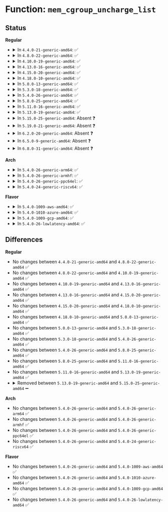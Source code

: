 # Function: <code>mem_cgroup_uncharge_list</code>

## Status
<b>Regular</b>
<ul>
<li>
<details>
<summary>In <code>4.4.0-21-generic-amd64</code>: ✅</summary>

```c
void mem_cgroup_uncharge_list(struct list_head * page_list)
```

```json
{
  "name": "mem_cgroup_uncharge_list",
  "collision_type": "Unique Global",
  "inline_type": "No",
  "funcs": [
    {
      "addr": 18446744071580943184,
      "name": "mem_cgroup_uncharge_list",
      "external": true,
      "loc": "mm/memcontrol.c:5535",
      "file": "mm/memcontrol.c",
      "inline": "seen, unknown",
      "caller_inline": [],
      "caller_func": [
        "mm/swap.c:release_pages",
        "mm/vmscan.c:shrink_page_list",
        "mm/vmscan.c:shrink_inactive_list",
        "mm/vmscan.c:shrink_active_list"
      ]
    }
  ],
  "symbols": [
    {
      "addr": 18446744071580943184,
      "name": "mem_cgroup_uncharge_list",
      "section": ".text",
      "bind": "STB_GLOBAL",
      "size": 27
    }
  ]
}
```
</details>
</li>
<li>
<details>
<summary>In <code>4.8.0-22-generic-amd64</code>: ✅</summary>

```c
void mem_cgroup_uncharge_list(struct list_head * page_list)
```

```json
{
  "name": "mem_cgroup_uncharge_list",
  "collision_type": "Unique Global",
  "inline_type": "No",
  "funcs": [
    {
      "addr": 18446744071581090048,
      "name": "mem_cgroup_uncharge_list",
      "external": true,
      "loc": "mm/memcontrol.c:5613",
      "file": "mm/memcontrol.c",
      "inline": "seen, unknown",
      "caller_inline": [],
      "caller_func": [
        "mm/swap.c:release_pages",
        "mm/vmscan.c:shrink_active_list",
        "mm/vmscan.c:shrink_inactive_list",
        "mm/vmscan.c:shrink_page_list"
      ]
    }
  ],
  "symbols": [
    {
      "addr": 18446744071581090048,
      "name": "mem_cgroup_uncharge_list",
      "section": ".text",
      "bind": "STB_GLOBAL",
      "size": 30
    }
  ]
}
```
</details>
</li>
<li>
<details>
<summary>In <code>4.10.0-19-generic-amd64</code>: ✅</summary>

```c
void mem_cgroup_uncharge_list(struct list_head * page_list)
```

```json
{
  "name": "mem_cgroup_uncharge_list",
  "collision_type": "Unique Global",
  "inline_type": "No",
  "funcs": [
    {
      "addr": 18446744071581165056,
      "name": "mem_cgroup_uncharge_list",
      "external": true,
      "loc": "mm/memcontrol.c:5598",
      "file": "mm/memcontrol.c",
      "inline": "seen, unknown",
      "caller_inline": [],
      "caller_func": [
        "mm/swap.c:release_pages",
        "mm/vmscan.c:shrink_active_list",
        "mm/vmscan.c:shrink_inactive_list",
        "mm/vmscan.c:shrink_page_list"
      ]
    }
  ],
  "symbols": [
    {
      "addr": 18446744071581165056,
      "name": "mem_cgroup_uncharge_list",
      "section": ".text",
      "bind": "STB_GLOBAL",
      "size": 30
    }
  ]
}
```
</details>
</li>
<li>
<details>
<summary>In <code>4.13.0-16-generic-amd64</code>: ✅</summary>

```c
void mem_cgroup_uncharge_list(struct list_head * page_list)
```

```json
{
  "name": "mem_cgroup_uncharge_list",
  "collision_type": "Unique Global",
  "inline_type": "No",
  "funcs": [
    {
      "addr": 18446744071581212848,
      "name": "mem_cgroup_uncharge_list",
      "external": true,
      "loc": "mm/memcontrol.c:5660",
      "file": "mm/memcontrol.c",
      "inline": "seen, unknown",
      "caller_inline": [],
      "caller_func": [
        "mm/swap.c:release_pages",
        "mm/vmscan.c:shrink_active_list",
        "mm/vmscan.c:shrink_inactive_list",
        "mm/vmscan.c:shrink_page_list"
      ]
    }
  ],
  "symbols": [
    {
      "addr": 18446744071581212848,
      "name": "mem_cgroup_uncharge_list",
      "section": ".text",
      "bind": "STB_GLOBAL",
      "size": 31
    }
  ]
}
```
</details>
</li>
<li>
<details>
<summary>In <code>4.15.0-20-generic-amd64</code>: ✅</summary>

```c
void mem_cgroup_uncharge_list(struct list_head * page_list)
```

```json
{
  "name": "mem_cgroup_uncharge_list",
  "collision_type": "Unique Global",
  "inline_type": "No",
  "funcs": [
    {
      "addr": 18446744071581343280,
      "name": "mem_cgroup_uncharge_list",
      "external": true,
      "loc": "mm/memcontrol.c:5760",
      "file": "mm/memcontrol.c",
      "inline": "seen, unknown",
      "caller_inline": [],
      "caller_func": [
        "mm/swap.c:release_pages",
        "mm/vmscan.c:shrink_active_list",
        "mm/vmscan.c:shrink_inactive_list",
        "mm/vmscan.c:shrink_page_list"
      ]
    }
  ],
  "symbols": [
    {
      "addr": 18446744071581343280,
      "name": "mem_cgroup_uncharge_list",
      "section": ".text",
      "bind": "STB_GLOBAL",
      "size": 136
    }
  ]
}
```
</details>
</li>
<li>
<details>
<summary>In <code>4.18.0-10-generic-amd64</code>: ✅</summary>

```c
void mem_cgroup_uncharge_list(struct list_head * page_list)
```

```json
{
  "name": "mem_cgroup_uncharge_list",
  "collision_type": "Unique Global",
  "inline_type": "No",
  "funcs": [
    {
      "addr": 18446744071581490752,
      "name": "mem_cgroup_uncharge_list",
      "external": true,
      "loc": "mm/memcontrol.c:5828",
      "file": "mm/memcontrol.c",
      "inline": "seen, unknown",
      "caller_inline": [],
      "caller_func": [
        "mm/swap.c:release_pages",
        "mm/vmscan.c:shrink_active_list",
        "mm/vmscan.c:shrink_inactive_list",
        "mm/vmscan.c:shrink_page_list"
      ]
    }
  ],
  "symbols": [
    {
      "addr": 18446744071581490752,
      "name": "mem_cgroup_uncharge_list",
      "section": ".text",
      "bind": "STB_GLOBAL",
      "size": 136
    }
  ]
}
```
</details>
</li>
<li>
<details>
<summary>In <code>5.0.0-13-generic-amd64</code>: ✅</summary>

```c
void mem_cgroup_uncharge_list(struct list_head * page_list)
```

```json
{
  "name": "mem_cgroup_uncharge_list",
  "collision_type": "Unique Global",
  "inline_type": "No",
  "funcs": [
    {
      "addr": 18446744071581576608,
      "name": "mem_cgroup_uncharge_list",
      "external": true,
      "loc": "mm/memcontrol.c:6159",
      "file": "mm/memcontrol.c",
      "inline": "seen, unknown",
      "caller_inline": [],
      "caller_func": [
        "mm/swap.c:release_pages",
        "mm/vmscan.c:shrink_active_list",
        "mm/vmscan.c:shrink_inactive_list",
        "mm/vmscan.c:shrink_page_list"
      ]
    }
  ],
  "symbols": [
    {
      "addr": 18446744071581576608,
      "name": "mem_cgroup_uncharge_list",
      "section": ".text",
      "bind": "STB_GLOBAL",
      "size": 136
    }
  ]
}
```
</details>
</li>
<li>
<details>
<summary>In <code>5.3.0-18-generic-amd64</code>: ✅</summary>

```c
void mem_cgroup_uncharge_list(struct list_head * page_list)
```

```json
{
  "name": "mem_cgroup_uncharge_list",
  "collision_type": "Unique Global",
  "inline_type": "No",
  "funcs": [
    {
      "addr": 18446744071581687888,
      "name": "mem_cgroup_uncharge_list",
      "external": true,
      "loc": "mm/memcontrol.c:6451",
      "file": "mm/memcontrol.c",
      "inline": "seen, unknown",
      "caller_inline": [],
      "caller_func": [
        "mm/swap.c:release_pages",
        "mm/vmscan.c:shrink_active_list",
        "mm/vmscan.c:shrink_inactive_list",
        "mm/vmscan.c:shrink_page_list"
      ]
    }
  ],
  "symbols": [
    {
      "addr": 18446744071581687888,
      "name": "mem_cgroup_uncharge_list",
      "section": ".text",
      "bind": "STB_GLOBAL",
      "size": 137
    }
  ]
}
```
</details>
</li>
<li>
<details>
<summary>In <code>5.4.0-26-generic-amd64</code>: ✅</summary>

```c
void mem_cgroup_uncharge_list(struct list_head * page_list)
```

```json
{
  "name": "mem_cgroup_uncharge_list",
  "collision_type": "Unique Global",
  "inline_type": "No",
  "funcs": [
    {
      "addr": 18446744071581761344,
      "name": "mem_cgroup_uncharge_list",
      "external": true,
      "loc": "mm/memcontrol.c:6791",
      "file": "mm/memcontrol.c",
      "inline": "seen, unknown",
      "caller_inline": [],
      "caller_func": [
        "mm/swap.c:release_pages",
        "mm/vmscan.c:shrink_active_list",
        "mm/vmscan.c:shrink_inactive_list",
        "mm/vmscan.c:shrink_page_list"
      ]
    }
  ],
  "symbols": [
    {
      "addr": 18446744071581761344,
      "name": "mem_cgroup_uncharge_list",
      "section": ".text",
      "bind": "STB_GLOBAL",
      "size": 137
    }
  ]
}
```
</details>
</li>
<li>
<details>
<summary>In <code>5.8.0-25-generic-amd64</code>: ✅</summary>

```c
void mem_cgroup_uncharge_list(struct list_head * page_list)
```

```json
{
  "name": "mem_cgroup_uncharge_list",
  "collision_type": "Unique Global",
  "inline_type": "No",
  "funcs": [
    {
      "addr": 18446744071581980640,
      "name": "mem_cgroup_uncharge_list",
      "external": true,
      "loc": "mm/memcontrol.c:6651",
      "file": "mm/memcontrol.c",
      "inline": "seen, unknown",
      "caller_inline": [],
      "caller_func": [
        "mm/swap.c:release_pages",
        "mm/vmscan.c:shrink_active_list",
        "mm/vmscan.c:shrink_inactive_list",
        "mm/vmscan.c:shrink_page_list"
      ]
    }
  ],
  "symbols": [
    {
      "addr": 18446744071581980640,
      "name": "mem_cgroup_uncharge_list",
      "section": ".text",
      "bind": "STB_GLOBAL",
      "size": 156
    }
  ]
}
```
</details>
</li>
<li>
<details>
<summary>In <code>5.11.0-16-generic-amd64</code>: ✅</summary>

```c
void mem_cgroup_uncharge_list(struct list_head * page_list)
```

```json
{
  "name": "mem_cgroup_uncharge_list",
  "collision_type": "Unique Global",
  "inline_type": "No",
  "funcs": [
    {
      "addr": 18446744071582030848,
      "name": "mem_cgroup_uncharge_list",
      "external": true,
      "loc": "mm/memcontrol.c:6911",
      "file": "mm/memcontrol.c",
      "inline": "seen, unknown",
      "caller_inline": [],
      "caller_func": [
        "mm/swap.c:release_pages",
        "mm/vmscan.c:shrink_active_list",
        "mm/vmscan.c:shrink_inactive_list",
        "mm/vmscan.c:shrink_page_list"
      ]
    }
  ],
  "symbols": [
    {
      "addr": 18446744071582030848,
      "name": "mem_cgroup_uncharge_list",
      "section": ".text",
      "bind": "STB_GLOBAL",
      "size": 156
    }
  ]
}
```
</details>
</li>
<li>
<details>
<summary>In <code>5.13.0-19-generic-amd64</code>: ✅</summary>

```c
void mem_cgroup_uncharge_list(struct list_head * page_list)
```

```json
{
  "name": "mem_cgroup_uncharge_list",
  "collision_type": "Unique Global",
  "inline_type": "No",
  "funcs": [
    {
      "addr": 18446744071582057520,
      "name": "mem_cgroup_uncharge_list",
      "external": true,
      "loc": "mm/memcontrol.c:6766",
      "file": "mm/memcontrol.c",
      "inline": "seen, unknown",
      "caller_inline": [],
      "caller_func": [
        "mm/swap.c:release_pages",
        "mm/vmscan.c:shrink_active_list",
        "mm/vmscan.c:shrink_inactive_list",
        "mm/vmscan.c:shrink_page_list"
      ]
    }
  ],
  "symbols": [
    {
      "addr": 18446744071582057520,
      "name": "mem_cgroup_uncharge_list",
      "section": ".text",
      "bind": "STB_GLOBAL",
      "size": 161
    }
  ]
}
```
</details>
</li>
<li>
<details>
<summary>In <code>5.15.0-25-generic-amd64</code>: Absent ❓</summary>

```json
{
  "name": "mem_cgroup_uncharge_list",
  "collision_type": "Static Duplication",
  "inline_type": "Full",
  "funcs": [
    {
      "addr": 18446744071581644203,
      "name": "mem_cgroup_uncharge_list",
      "external": false,
      "loc": "include/linux/memcontrol.h:711",
      "file": "mm/swap.c",
      "inline": "declared, inlined",
      "caller_inline": [
        "mm/swap.c:release_pages"
      ],
      "caller_func": []
    },
    {
      "addr": 18446744071581687150,
      "name": "mem_cgroup_uncharge_list",
      "external": false,
      "loc": "include/linux/memcontrol.h:711",
      "file": "mm/vmscan.c",
      "inline": "declared, inlined",
      "caller_inline": [
        "mm/vmscan.c:shrink_active_list",
        "mm/vmscan.c:shrink_inactive_list",
        "mm/vmscan.c:shrink_page_list"
      ],
      "caller_func": []
    }
  ],
  "symbols": []
}
```
</details>
</li>
<li>
<details>
<summary>In <code>5.19.0-21-generic-amd64</code>: Absent ❓</summary>

```json
{
  "name": "mem_cgroup_uncharge_list",
  "collision_type": "Static Duplication",
  "inline_type": "Full",
  "funcs": [
    {
      "addr": 18446744071582012258,
      "name": "mem_cgroup_uncharge_list",
      "external": false,
      "loc": "include/linux/memcontrol.h:712",
      "file": "mm/swap.c",
      "inline": "declared, inlined",
      "caller_inline": [
        "mm/swap.c:release_pages"
      ],
      "caller_func": []
    },
    {
      "addr": 18446744071582052320,
      "name": "mem_cgroup_uncharge_list",
      "external": false,
      "loc": "include/linux/memcontrol.h:712",
      "file": "mm/vmscan.c",
      "inline": "declared, inlined",
      "caller_inline": [
        "mm/vmscan.c:shrink_active_list",
        "mm/vmscan.c:shrink_inactive_list",
        "mm/vmscan.c:shrink_page_list"
      ],
      "caller_func": []
    }
  ],
  "symbols": []
}
```
</details>
</li>
<li>
<details>
<summary>In <code>6.2.0-20-generic-amd64</code>: Absent ❓</summary>

```json
{
  "name": "mem_cgroup_uncharge_list",
  "collision_type": "Static Duplication",
  "inline_type": "Full",
  "funcs": [
    {
      "addr": 18446744071582447022,
      "name": "mem_cgroup_uncharge_list",
      "external": false,
      "loc": "include/linux/memcontrol.h:694",
      "file": "mm/swap.c",
      "inline": "declared, inlined",
      "caller_inline": [
        "mm/swap.c:release_pages"
      ],
      "caller_func": []
    },
    {
      "addr": 18446744071582520120,
      "name": "mem_cgroup_uncharge_list",
      "external": false,
      "loc": "include/linux/memcontrol.h:694",
      "file": "mm/vmscan.c",
      "inline": "declared, inlined",
      "caller_inline": [
        "mm/vmscan.c:evict_folios",
        "mm/vmscan.c:shrink_active_list",
        "mm/vmscan.c:shrink_inactive_list",
        "mm/vmscan.c:shrink_folio_list"
      ],
      "caller_func": []
    }
  ],
  "symbols": []
}
```
</details>
</li>
<li>
<details>
<summary>In <code>6.5.0-9-generic-amd64</code>: Absent ❓</summary>

```json
{
  "name": "mem_cgroup_uncharge_list",
  "collision_type": "Static Duplication",
  "inline_type": "Full",
  "funcs": [
    {
      "addr": 18446744071582652110,
      "name": "mem_cgroup_uncharge_list",
      "external": false,
      "loc": "include/linux/memcontrol.h:707",
      "file": "mm/swap.c",
      "inline": "declared, inlined",
      "caller_inline": [
        "mm/swap.c:release_pages"
      ],
      "caller_func": []
    },
    {
      "addr": 18446744071582721772,
      "name": "mem_cgroup_uncharge_list",
      "external": false,
      "loc": "include/linux/memcontrol.h:707",
      "file": "mm/vmscan.c",
      "inline": "declared, inlined",
      "caller_inline": [
        "mm/vmscan.c:evict_folios",
        "mm/vmscan.c:shrink_active_list",
        "mm/vmscan.c:shrink_inactive_list",
        "mm/vmscan.c:shrink_folio_list"
      ],
      "caller_func": []
    }
  ],
  "symbols": []
}
```
</details>
</li>
<li>
<details>
<summary>In <code>6.8.0-31-generic-amd64</code>: Absent ❓</summary>

```json
{
  "name": "mem_cgroup_uncharge_list",
  "collision_type": "Static Duplication",
  "inline_type": "Full",
  "funcs": [
    {
      "addr": 18446744071582823246,
      "name": "mem_cgroup_uncharge_list",
      "external": false,
      "loc": "include/linux/memcontrol.h:716",
      "file": "mm/swap.c",
      "inline": "declared, inlined",
      "caller_inline": [
        "mm/swap.c:release_pages"
      ],
      "caller_func": []
    },
    {
      "addr": 18446744071582891133,
      "name": "mem_cgroup_uncharge_list",
      "external": false,
      "loc": "include/linux/memcontrol.h:716",
      "file": "mm/vmscan.c",
      "inline": "declared, inlined",
      "caller_inline": [
        "mm/vmscan.c:evict_folios",
        "mm/vmscan.c:shrink_active_list",
        "mm/vmscan.c:shrink_inactive_list",
        "mm/vmscan.c:shrink_folio_list"
      ],
      "caller_func": []
    }
  ],
  "symbols": []
}
```
</details>
</li>
</ul>
<b>Arch</b>
<ul>
<li>
<details>
<summary>In <code>5.4.0-26-generic-arm64</code>: ✅</summary>

```c
void mem_cgroup_uncharge_list(struct list_head * page_list)
```

```json
{
  "name": "mem_cgroup_uncharge_list",
  "collision_type": "Unique Global",
  "inline_type": "No",
  "funcs": [
    {
      "addr": 18446603336493215320,
      "name": "mem_cgroup_uncharge_list",
      "external": true,
      "loc": "mm/memcontrol.c:6791",
      "file": "mm/memcontrol.c",
      "inline": "seen, unknown",
      "caller_inline": [],
      "caller_func": [
        "mm/swap.c:release_pages",
        "mm/vmscan.c:shrink_active_list",
        "mm/vmscan.c:shrink_inactive_list",
        "mm/vmscan.c:shrink_page_list"
      ]
    }
  ],
  "symbols": [
    {
      "addr": 18446603336493215320,
      "name": "mem_cgroup_uncharge_list",
      "section": ".text",
      "bind": "STB_GLOBAL",
      "size": 176
    }
  ]
}
```
</details>
</li>
<li>
<details>
<summary>In <code>5.4.0-26-generic-armhf</code>: ✅</summary>

```c
void mem_cgroup_uncharge_list(struct list_head * page_list)
```

```json
{
  "name": "mem_cgroup_uncharge_list",
  "collision_type": "Unique Global",
  "inline_type": "No",
  "funcs": [
    {
      "addr": 3226846376,
      "name": "mem_cgroup_uncharge_list",
      "external": true,
      "loc": "mm/memcontrol.c:6791",
      "file": "mm/memcontrol.c",
      "inline": "seen, unknown",
      "caller_inline": [],
      "caller_func": [
        "mm/swap.c:release_pages",
        "mm/vmscan.c:shrink_active_list",
        "mm/vmscan.c:shrink_inactive_list",
        "mm/vmscan.c:shrink_page_list"
      ]
    }
  ],
  "symbols": [
    {
      "addr": 3226846376,
      "name": "mem_cgroup_uncharge_list",
      "section": ".text",
      "bind": "STB_GLOBAL",
      "size": 180
    }
  ]
}
```
</details>
</li>
<li>
<details>
<summary>In <code>5.4.0-26-generic-ppc64el</code>: ✅</summary>

```c
void mem_cgroup_uncharge_list(struct list_head * page_list)
```

```json
{
  "name": "mem_cgroup_uncharge_list",
  "collision_type": "Unique Global",
  "inline_type": "No",
  "funcs": [
    {
      "addr": 13835058055286727760,
      "name": "mem_cgroup_uncharge_list",
      "external": true,
      "loc": "mm/memcontrol.c:6791",
      "file": "mm/memcontrol.c",
      "inline": "seen, unknown",
      "caller_inline": [],
      "caller_func": [
        "mm/swap.c:release_pages",
        "mm/vmscan.c:shrink_active_list",
        "mm/vmscan.c:shrink_inactive_list",
        "mm/vmscan.c:shrink_page_list"
      ]
    }
  ],
  "symbols": [
    {
      "addr": 13835058055286727760,
      "name": "mem_cgroup_uncharge_list",
      "section": ".text",
      "bind": "STB_GLOBAL",
      "size": 268
    }
  ]
}
```
</details>
</li>
<li>
<details>
<summary>In <code>5.4.0-24-generic-riscv64</code>: ✅</summary>

```c
void mem_cgroup_uncharge_list(struct list_head * page_list)
```

```json
{
  "name": "mem_cgroup_uncharge_list",
  "collision_type": "Unique Global",
  "inline_type": "No",
  "funcs": [
    {
      "addr": 18446743936272991698,
      "name": "mem_cgroup_uncharge_list",
      "external": true,
      "loc": "mm/memcontrol.c:6791",
      "file": "mm/memcontrol.c",
      "inline": "seen, unknown",
      "caller_inline": [],
      "caller_func": [
        "mm/swap.c:release_pages",
        "mm/vmscan.c:shrink_active_list",
        "mm/vmscan.c:shrink_inactive_list",
        "mm/vmscan.c:shrink_page_list"
      ]
    }
  ],
  "symbols": [
    {
      "addr": 18446743936272991698,
      "name": "mem_cgroup_uncharge_list",
      "section": ".text",
      "bind": "STB_GLOBAL",
      "size": 132
    }
  ]
}
```
</details>
</li>
</ul>
<b>Flavor</b>
<ul>
<li>
<details>
<summary>In <code>5.4.0-1009-aws-amd64</code>: ✅</summary>

```c
void mem_cgroup_uncharge_list(struct list_head * page_list)
```

```json
{
  "name": "mem_cgroup_uncharge_list",
  "collision_type": "Unique Global",
  "inline_type": "No",
  "funcs": [
    {
      "addr": 18446744071581730080,
      "name": "mem_cgroup_uncharge_list",
      "external": true,
      "loc": "mm/memcontrol.c:6791",
      "file": "mm/memcontrol.c",
      "inline": "seen, unknown",
      "caller_inline": [],
      "caller_func": [
        "mm/swap.c:release_pages",
        "mm/vmscan.c:shrink_active_list",
        "mm/vmscan.c:shrink_inactive_list",
        "mm/vmscan.c:shrink_page_list"
      ]
    }
  ],
  "symbols": [
    {
      "addr": 18446744071581730080,
      "name": "mem_cgroup_uncharge_list",
      "section": ".text",
      "bind": "STB_GLOBAL",
      "size": 137
    }
  ]
}
```
</details>
</li>
<li>
<details>
<summary>In <code>5.4.0-1010-azure-amd64</code>: ✅</summary>

```c
void mem_cgroup_uncharge_list(struct list_head * page_list)
```

```json
{
  "name": "mem_cgroup_uncharge_list",
  "collision_type": "Unique Global",
  "inline_type": "No",
  "funcs": [
    {
      "addr": 18446744071581668848,
      "name": "mem_cgroup_uncharge_list",
      "external": true,
      "loc": "mm/memcontrol.c:6791",
      "file": "mm/memcontrol.c",
      "inline": "seen, unknown",
      "caller_inline": [],
      "caller_func": [
        "mm/swap.c:release_pages",
        "mm/vmscan.c:shrink_active_list",
        "mm/vmscan.c:shrink_inactive_list",
        "mm/vmscan.c:shrink_page_list"
      ]
    }
  ],
  "symbols": [
    {
      "addr": 18446744071581668848,
      "name": "mem_cgroup_uncharge_list",
      "section": ".text",
      "bind": "STB_GLOBAL",
      "size": 137
    }
  ]
}
```
</details>
</li>
<li>
<details>
<summary>In <code>5.4.0-1009-gcp-amd64</code>: ✅</summary>

```c
void mem_cgroup_uncharge_list(struct list_head * page_list)
```

```json
{
  "name": "mem_cgroup_uncharge_list",
  "collision_type": "Unique Global",
  "inline_type": "No",
  "funcs": [
    {
      "addr": 18446744071581721392,
      "name": "mem_cgroup_uncharge_list",
      "external": true,
      "loc": "mm/memcontrol.c:6791",
      "file": "mm/memcontrol.c",
      "inline": "seen, unknown",
      "caller_inline": [],
      "caller_func": [
        "mm/swap.c:release_pages",
        "mm/vmscan.c:shrink_active_list",
        "mm/vmscan.c:shrink_inactive_list",
        "mm/vmscan.c:shrink_page_list"
      ]
    }
  ],
  "symbols": [
    {
      "addr": 18446744071581721392,
      "name": "mem_cgroup_uncharge_list",
      "section": ".text",
      "bind": "STB_GLOBAL",
      "size": 137
    }
  ]
}
```
</details>
</li>
<li>
<details>
<summary>In <code>5.4.0-26-lowlatency-amd64</code>: ✅</summary>

```c
void mem_cgroup_uncharge_list(struct list_head * page_list)
```

```json
{
  "name": "mem_cgroup_uncharge_list",
  "collision_type": "Unique Global",
  "inline_type": "No",
  "funcs": [
    {
      "addr": 18446744071581789472,
      "name": "mem_cgroup_uncharge_list",
      "external": true,
      "loc": "mm/memcontrol.c:6791",
      "file": "mm/memcontrol.c",
      "inline": "seen, unknown",
      "caller_inline": [],
      "caller_func": [
        "mm/swap.c:release_pages",
        "mm/vmscan.c:shrink_active_list",
        "mm/vmscan.c:shrink_inactive_list",
        "mm/vmscan.c:shrink_page_list"
      ]
    }
  ],
  "symbols": [
    {
      "addr": 18446744071581789472,
      "name": "mem_cgroup_uncharge_list",
      "section": ".text",
      "bind": "STB_GLOBAL",
      "size": 137
    }
  ]
}
```
</details>
</li>
</ul>

## Differences
<b>Regular</b>
<ul>
<li>
No changes between <code>4.4.0-21-generic-amd64</code> and <code>4.8.0-22-generic-amd64</code> ✅
</li>
<li>
No changes between <code>4.8.0-22-generic-amd64</code> and <code>4.10.0-19-generic-amd64</code> ✅
</li>
<li>
No changes between <code>4.10.0-19-generic-amd64</code> and <code>4.13.0-16-generic-amd64</code> ✅
</li>
<li>
No changes between <code>4.13.0-16-generic-amd64</code> and <code>4.15.0-20-generic-amd64</code> ✅
</li>
<li>
No changes between <code>4.15.0-20-generic-amd64</code> and <code>4.18.0-10-generic-amd64</code> ✅
</li>
<li>
No changes between <code>4.18.0-10-generic-amd64</code> and <code>5.0.0-13-generic-amd64</code> ✅
</li>
<li>
No changes between <code>5.0.0-13-generic-amd64</code> and <code>5.3.0-18-generic-amd64</code> ✅
</li>
<li>
No changes between <code>5.3.0-18-generic-amd64</code> and <code>5.4.0-26-generic-amd64</code> ✅
</li>
<li>
No changes between <code>5.4.0-26-generic-amd64</code> and <code>5.8.0-25-generic-amd64</code> ✅
</li>
<li>
No changes between <code>5.8.0-25-generic-amd64</code> and <code>5.11.0-16-generic-amd64</code> ✅
</li>
<li>
No changes between <code>5.11.0-16-generic-amd64</code> and <code>5.13.0-19-generic-amd64</code> ✅
</li>
<li>
<details>
<summary>Removed between <code>5.13.0-19-generic-amd64</code> and <code>5.15.0-25-generic-amd64</code> ➖</summary>

```c
void mem_cgroup_uncharge_list(struct list_head * page_list)
```
</details>
</li>
</ul>
<b>Arch</b>
<ul>
<li>
No changes between <code>5.4.0-26-generic-amd64</code> and <code>5.4.0-26-generic-arm64</code> ✅
</li>
<li>
No changes between <code>5.4.0-26-generic-amd64</code> and <code>5.4.0-26-generic-armhf</code> ✅
</li>
<li>
No changes between <code>5.4.0-26-generic-amd64</code> and <code>5.4.0-26-generic-ppc64el</code> ✅
</li>
<li>
No changes between <code>5.4.0-26-generic-amd64</code> and <code>5.4.0-24-generic-riscv64</code> ✅
</li>
</ul>
<b>Flavor</b>
<ul>
<li>
No changes between <code>5.4.0-26-generic-amd64</code> and <code>5.4.0-1009-aws-amd64</code> ✅
</li>
<li>
No changes between <code>5.4.0-26-generic-amd64</code> and <code>5.4.0-1010-azure-amd64</code> ✅
</li>
<li>
No changes between <code>5.4.0-26-generic-amd64</code> and <code>5.4.0-1009-gcp-amd64</code> ✅
</li>
<li>
No changes between <code>5.4.0-26-generic-amd64</code> and <code>5.4.0-26-lowlatency-amd64</code> ✅
</li>
</ul>
